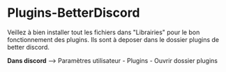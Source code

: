 # Plugins-BetterDiscord

Veillez à bien installer tout les fichiers dans "Librairies" pour le bon fonctionnement des plugins.
Ils sont à deposer dans le dossier plugins de better discord.

**Dans discord** --> Paramètres utilisateur - Plugins - Ouvrir dossier plugins

